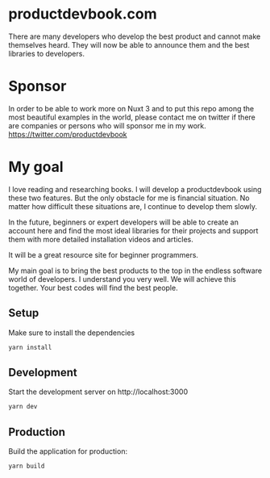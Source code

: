 # productdevbook.com
There are many developers who develop the best product and cannot make themselves heard. They will now be able to announce them and the best libraries to developers.

# Sponsor

In order to be able to work more on Nuxt 3 and to put this repo among the most beautiful examples in the world, please contact me on twitter if there are companies or persons who will sponsor me in my work.
https://twitter.com/productdevbook

# My goal

I love reading and researching books. I will develop a productdevbook using these two features. But the only obstacle for me is financial situation. No matter how difficult these situations are, I continue to develop them slowly.

In the future, beginners or expert developers will be able to create an account here and find the most ideal libraries for their projects and support them with more detailed installation videos and articles.

It will be a great resource site for beginner programmers.

My main goal is to bring the best products to the top in the endless software world of developers. I understand you very well. We will achieve this together. Your best codes will find the best people.

## Setup

Make sure to install the dependencies

```bash
yarn install
```

## Development

Start the development server on http://localhost:3000

```bash
yarn dev
```

## Production

Build the application for production:

```bash
yarn build
```